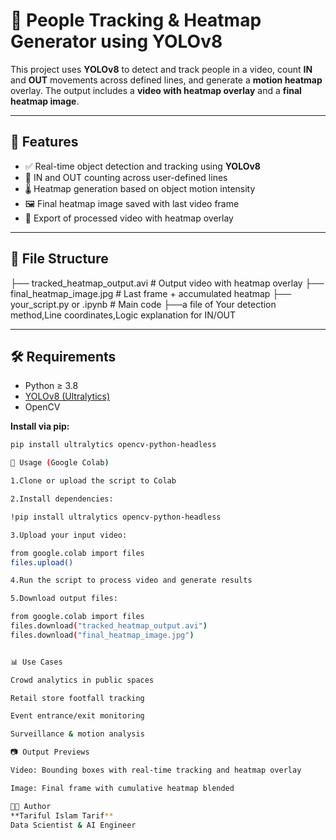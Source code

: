 # 🧠 **People Tracking & Heatmap Generator using YOLOv8**

This project uses **YOLOv8** to detect and track people in a video, count **IN** and **OUT** movements across defined lines, and generate a **motion heatmap** overlay. The output includes a **video with heatmap overlay** and a **final heatmap image**.

---

## 📌 **Features**

- ✅ Real-time object detection and tracking using **YOLOv8**
- 🎯 IN and OUT counting across user-defined lines
- 🌡️ Heatmap generation based on object motion intensity
- 🖼️ Final heatmap image saved with last video frame
- 🎥 Export of processed video with heatmap overlay

---

## 📁 **File Structure**

├── tracked_heatmap_output.avi # Output video with heatmap overlay
├── final_heatmap_image.jpg # Last frame + accumulated heatmap
├── your_script.py or .ipynb # Main code
├──a file of Your detection method,Line coordinates,Logic explanation for IN/OUT


---

## 🛠️ **Requirements**

- Python ≥ 3.8  
- [YOLOv8 (Ultralytics)](https://docs.ultralytics.com/)  
- OpenCV

**Install via pip:**

```bash
pip install ultralytics opencv-python-headless

🚀 Usage (Google Colab)

1.Clone or upload the script to Colab

2.Install dependencies:

!pip install ultralytics opencv-python-headless

3.Upload your input video:

from google.colab import files
files.upload()

4.Run the script to process video and generate results

5.Download output files:

from google.colab import files
files.download("tracked_heatmap_output.avi")
files.download("final_heatmap_image.jpg")


📊 Use Cases

Crowd analytics in public spaces

Retail store footfall tracking

Event entrance/exit monitoring

Surveillance & motion analysis

📷 Output Previews

Video: Bounding boxes with real-time tracking and heatmap overlay

Image: Final frame with cumulative heatmap blended

🧑‍💻 Author
**Tariful Islam Tarif**
Data Scientist & AI Engineer









